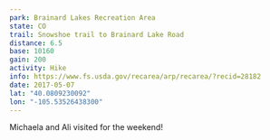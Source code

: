 ```yaml
---
park: Brainard Lakes Recreation Area
state: CO
trail: Snowshoe trail to Brainard Lake Road
distance: 6.5
base: 10160
gain: 200
activity: Hike
info: https://www.fs.usda.gov/recarea/arp/recarea/?recid=28182
date: 2017-05-07
lat: "40.0809230092"
lon: "-105.53526438300"
---
```

Michaela and Ali visited for the weekend!
